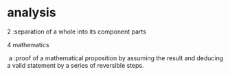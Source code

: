 # analysis

2  :separation of a whole into its component parts

4 mathematics

​	a  :proof of a mathematical proposition by assuming the result and deducing a valid statement by a series of reversible steps.

